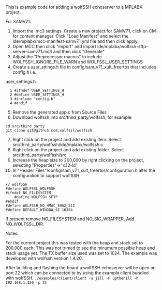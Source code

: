 This is example code for adding a wolfSSH echoserver to a MPLABX project.

For SAMV71:

1) Import the .mc3 settings. Create a new project for SAMV71, click on CM for content manager. Click "Load Manifest" and select the ide/mplabx/mcc-manifest-samv71.yml file and then click apply.
2) Open MCC then click "Import" and import ide/mplabx/wolfssh-sftp-server-samv71.mc3 and then click "Generate"
3) Adjust the "Preprocessor macros" to include WOLFSSH_IGNORE_FILE_WARN and WOLFSSL_USER_SETTINGS
4) Create a user_sttings.h file in config/sam_v71_xult_freertos that includes config.h i.e.

user_settings.h
```
  1 #ifndef USER_SETTINGS_H
  2 #define USER_SETTINGS_H
  3 #include "config.h"
  4 #endif
```

5) Remove the generated app.c from Source Files
6) Download wolfssh into src/third_party/wolfssh, for example:

```
cd src/third_party
git clone git@github.com:wolfssl/wolfssh
```

7) Right click on the project and add existing item. Select src/third_party/wolfssh/ide/mplabx/wolfssh.c
8) Right click on the project and add existing folder. Select src/third_party/wolfssh/src
9) Increase the heap size to 200,000 by right clicking on the project, selecting "Properties"->"x32-ld"
10) In "Header Files"/config/sam_v71_xult_freertos/configuration.h alter the configuration to support wolfSSH

```
// wolfSSH
#define WOLFSSL_WOLFSSH
#ifndef NO_FILESYSTEM
    #define WOLFSSH_SFTP
#endif
#define WOLFSSH_NO_HMAC_SHA2_512
#define DEFAULT_WINDOW_SZ 16384
```

If present remove NO_FILESYSTEM and NO_SIG_WRAPPER. Add NO_WOLFSSL_DIR.


Notes:

For the current project this was tested with the heap and stack set to 200,000 each. This was not trimed to see the minumum possible heap and stack usage yet. The TX buffer size used was set to 1024. The example was developed with wolfssh version 1.4.20. 

After building and flashing the board a wolfSSH echoserver will be open on port 22 which can be connected to by using the example client bundled with wolfSSH. ```./examples/client/client -u jill -P upthehill -h 192.168.1.120 -p 22```
